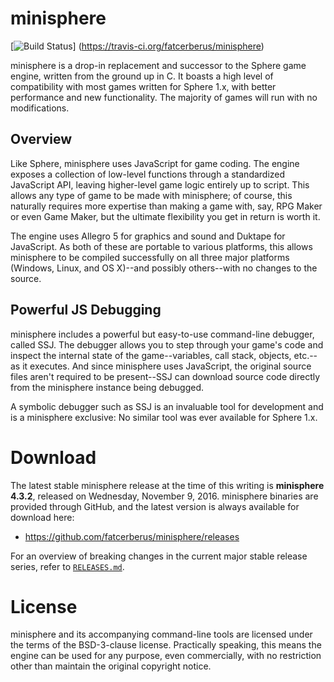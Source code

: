 minisphere
==========

[![Build Status](https://travis-ci.org/fatcerberus/minisphere.svg?branch=master)]
(https://travis-ci.org/fatcerberus/minisphere)

minisphere is a drop-in replacement and successor to the Sphere game engine,
written from the ground up in C.  It boasts a high level of compatibility with
most games written for Sphere 1.x, with better performance and new
functionality.  The majority of games will run with no modifications.

Overview
--------

Like Sphere, minisphere uses JavaScript for game coding.  The engine exposes a
collection of low-level functions through a standardized JavaScript API,
leaving higher-level game logic entirely up to script.  This allows any type
of game to be made with minisphere; of course, this naturally requires more
expertise than making a game with, say, RPG Maker or even Game Maker, but the
ultimate flexibility you get in return is worth it.

The engine uses Allegro 5 for graphics and sound and Duktape for JavaScript.
As both of these are portable to various platforms, this allows minisphere to
be compiled successfully on all three major platforms (Windows, Linux, and
OS X)--and possibly others--with no changes to the source.

Powerful JS Debugging
---------------------

minisphere includes a powerful but easy-to-use command-line debugger, called
SSJ.  The debugger allows you to step through your game's code and inspect the
internal state of the game--variables, call stack, objects, etc.--as it
executes.  And since minisphere uses JavaScript, the original source files
aren't required to be present--SSJ can download source code directly from the
minisphere instance being debugged.

A symbolic debugger such as SSJ is an invaluable tool for development and is a
minisphere exclusive: No similar tool was ever available for Sphere 1.x.


Download
========

The latest stable minisphere release at the time of this writing is
**minisphere 4.3.2**, released on Wednesday, November 9, 2016.  minisphere
binaries are provided through GitHub, and the latest version is always
available for download here:

* <https://github.com/fatcerberus/minisphere/releases>

For an overview of breaking changes in the current major stable release series,
refer to [`RELEASES.md`](RELEASES.md).


License
=======

minisphere and its accompanying command-line tools are licensed under the terms
of the BSD-3-clause license.  Practically speaking, this means the engine can
be used for any purpose, even commercially, with no restriction other than
maintain the original copyright notice.
